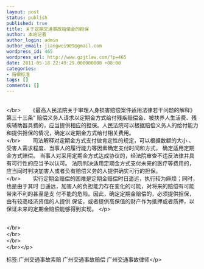 ```yaml
---
layout: post
status: publish
published: true
title: 关于定期交通事故赔偿金的担保
author: 本站记者
author_login: admin
author_email: jiangwei909@gmail.com
wordpress_id: 465
wordpress_url: http://www.gzjtlaw.com/?p=465
date: 2011-05-18 22:49:29.000000000 +08:00
categories:
- 赔偿标准
tags: []
comments: []
---
```

<p><br><&#47;br> 　　《最高人民法院关于审理人身损害赔偿案件适用法律若干问题的解释》第三十三条&ldquo; 赔偿义务人请求以定期金方式给付残疾赔偿金、被扶养人生活费、残疾辅助器具费的，应当提供相应的担保。人民法院可以根据赔偿义务人的给付能力和提供担保的情况，确定以定期金方式给付相关费用。<br><&#47;br>　　 司法解释对定期金方式支付做肯定性的规定，可以根据数额的大小 、受害人需求程度、当事人的履行能力等因素确定支付时间和方式， 确定适用定期金方式赔偿。 当事人对采用定期金方式达成协议的，经法院审查不违反法律并具有可行性的应当予以认可。 法院判决适用定期金方式支付未来的医疗等费用的，应当同时判决加害人或者负有赔偿义务的人提供确实可行的担保。<br><&#47;br>　　 实行定期金赔偿的困难是定期金赔偿时日遥远，执行较为麻烦；同时，也是由于其时 日遥远，加害人的负担能力存在变化的可能，对将来的赔偿有可能带来不利的甚至是支 付不能的危险。因此，确定定期金赔偿的，必须提供担保，由有较高经济资信的人提供 保证，或者提供高保值的财产作为抵押或者质押，以保证未来的定期金赔偿能够得到实现。 <&#47;p><p><br><&#47;br><br><&#47;br><br><&#47;br><br><&#47;br><&#47;p><br&#47;><p>标签:广州交通事故索赔 广州交通事故赔偿 广州交通事故律师<&#47;p>
